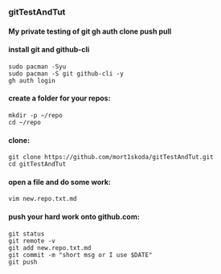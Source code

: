 ### gitTestAndTut
#### My private testing of git gh auth clone push pull

#### install git and github-cli
```
sudo pacman -Syu
sudo pacman -S git github-cli -y
gh auth login
```

#### create a folder for your repos:
```
mkdir -p ~/repo
cd ~/repo
```

#### clone:

```
git clone https://github.com/mort1skoda/gitTestAndTut.git
cd gitTestAndTut
```

#### open a file and do some work:
```
vim new.repo.txt.md
```

#### push your hard work onto github.com:
```
git status
git remote -v
git add new.repo.txt.md
git commit -m "short msg or I use $DATE"
git push
```

